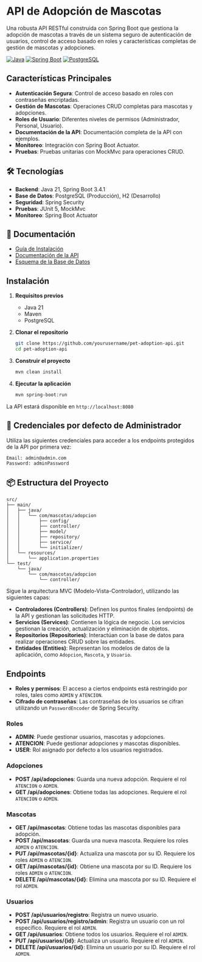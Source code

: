 # API de Adopción de Mascotas

Una robusta API RESTful construida con Spring Boot que gestiona la adopción de mascotas a través de un sistema seguro de autenticación de usuarios, control de acceso basado en roles y características completas de gestión de mascotas y adopciones.

[![Java](https://img.shields.io/badge/Java-21-red.svg)](https://www.oracle.com/java/)
[![Spring Boot](https://img.shields.io/badge/Spring%20Boot-3.4.1-green.svg)](https://spring.io/projects/spring-boot)
[![PostgreSQL](https://img.shields.io/badge/PostgreSQL-15.0-blue.svg)](https://www.postgresql.org/)

## Características Principales

- **Autenticación Segura**: Control de acceso basado en roles con contraseñas encriptadas.
- **Gestión de Mascotas**: Operaciones CRUD completas para mascotas y adopciones.
- **Roles de Usuario**: Diferentes niveles de permisos (Administrador, Personal, Usuario).
- **Documentación de la API**: Documentación completa de la API con ejemplos.
- **Monitoreo**: Integración con Spring Boot Actuator.
- **Pruebas**: Pruebas unitarias con MockMvc para operaciones CRUD.

## 🛠️ Tecnologías

- **Backend**: Java 21, Spring Boot 3.4.1
- **Base de Datos**: PostgreSQL (Producción), H2 (Desarrollo)
- **Seguridad**: Spring Security
- **Pruebas**: JUnit 5, MockMvc
- **Monitoreo**: Spring Boot Actuator

## 📝 Documentación

- [Guía de Instalación](./docs/INSTALLATION.md)
- [Documentación de la API](./docs/API.md)
- [Esquema de la Base de Datos](./docs/DATABASE.md)

## Instalación

1. **Requisitos previos**
   - Java 21
   - Maven
   - PostgreSQL

2. **Clonar el repositorio**
   ```bash
   git clone https://github.com/yourusername/pet-adoption-api.git
   cd pet-adoption-api
   ```

3. **Construir el proyecto**
   ```bash
   mvn clean install
   ```

4. **Ejecutar la aplicación**
   ```bash
   mvn spring-boot:run
   ```

La API estará disponible en `http://localhost:8080`

## 🔐 Credenciales por defecto de Administrador

Utiliza las siguientes credenciales para acceder a los endpoints protegidos de la API por primera vez:
```
Email: admin@admin.com
Password: adminPassword
```

## 📦 Estructura del Proyecto

```
src/
├── main/
│   ├── java/
│   │   └── com/mascotas/adopcion
│   │       ├── config/
│   │       ├── controller/
│   │       ├── model/
│   │       ├── repository/
│   │       ├── service/
│   │       └── initializer/
│   └── resources/
│       └── application.properties
└── test/
    └── java/
        └── com/mascotas/adopcion
            └── controller/
```

Sigue la arquitectura MVC (Modelo-Vista-Controlador), utilizando las siguientes capas:

- **Controladores (Controllers)**: Definen los puntos finales (endpoints) de la API y gestionan las solicitudes HTTP.
- **Servicios (Services)**: Contienen la lógica de negocio. Los servicios gestionan la creación, actualización y eliminación de objetos.
- **Repositorios (Repositories)**: Interactúan con la base de datos para realizar operaciones CRUD sobre las entidades.
- **Entidades (Entities)**: Representan los modelos de datos de la aplicación, como `Adopcion`, `Mascota`, y `Usuario`.

## Endpoints

- **Roles y permisos**: El acceso a ciertos endpoints está restringido por roles, tales como `ADMIN` y `ATENCION`.
- **Cifrado de contraseñas**: Las contraseñas de los usuarios se cifran utilizando un `PasswordEncoder` de Spring Security.

### Roles

- **ADMIN**: Puede gestionar usuarios, mascotas y adopciones.
- **ATENCION**: Puede gestionar adopciones y mascotas disponibles.
- **USER**: Rol asignado por defecto a los usuarios registrados.

### Adopciones

- **POST /api/adopciones**: Guarda una nueva adopción. Requiere el rol `ATENCION` o `ADMIN`.
- **GET /api/adopciones**: Obtiene todas las adopciones. Requiere el rol `ATENCION` o `ADMIN`.

### Mascotas

- **GET /api/mascotas**: Obtiene todas las mascotas disponibles para adopción.
- **POST /api/mascotas**: Guarda una nueva mascota. Requiere los roles `ADMIN` o `ATENCION`.
- **PUT /api/mascotas/{id}**: Actualiza una mascota por su ID. Requiere los roles `ADMIN` o `ATENCION`.
- **GET /api/mascotas/{id}**: Obtiene una mascota por su ID. Requiere los roles `ADMIN` o `ATENCION`.
- **DELETE /api/mascotas/{id}**: Elimina una mascota por su ID. Requiere el rol `ADMIN`.

### Usuarios

- **POST /api/usuarios/registro**: Registra un nuevo usuario.
- **POST /api/usuarios/registro/admin**: Registra un usuario con un rol específico. Requiere el rol `ADMIN`.
- **GET /api/usuarios**: Obtiene todos los usuarios. Requiere el rol `ADMIN`.
- **PUT /api/usuarios/{id}**: Actualiza un usuario. Requiere el rol `ADMIN`.
- **DELETE /api/usuarios/{id}**: Elimina un usuario por su ID. Requiere el rol `ADMIN`.
